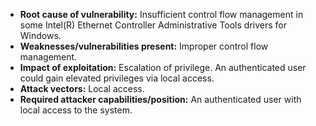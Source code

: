 - **Root cause of vulnerability:** Insufficient control flow management in some Intel(R) Ethernet Controller Administrative Tools drivers for Windows.
- **Weaknesses/vulnerabilities present:** Improper control flow management.
- **Impact of exploitation:** Escalation of privilege. An authenticated user could gain elevated privileges via local access.
- **Attack vectors:** Local access.
- **Required attacker capabilities/position:** An authenticated user with local access to the system.